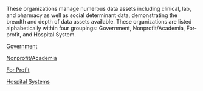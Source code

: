 These organizations manage numerous data assets including clinical, lab, and pharmacy as well as social determinant data, demonstrating the breadth and depth of data assets available. These organizations are listed alphabetically within four groupings: Government, Nonprofit/Academia, For-profit, and Hospital System.

[Government](/org_profiles/government)

[Nonprofit/Academia](/org_profiles/nonprofit-academia)

[For Profit](/org_profiles/for-profit)

[Hospital Systems](/org_profiles/hospital-systems)
